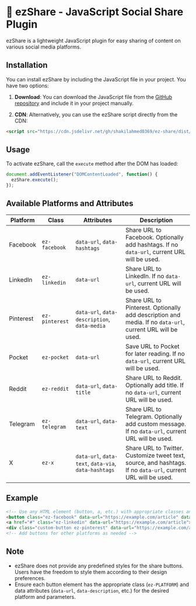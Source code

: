 # 🚀 ezShare - JavaScript Social Share Plugin

ezShare is a lightweight JavaScript plugin for easy sharing of content on various social media platforms.

## Installation

You can install ezShare by including the JavaScript file in your project. You have two options:

1. **Download**: You can download the JavaScript file from the [GitHub repository](https://github.com/shakilahmed0369/ez-share) and include it in your project manually.

2. **CDN**: Alternatively, you can use the ezShare script directly from the CDN:

```html
<script src="https://cdn.jsdelivr.net/gh/shakilahmed0369/ez-share/dist/ez-share.min.js"></script>
```

## Usage

To activate ezShare, call the `execute` method after the DOM has loaded:

```javascript
document.addEventListener("DOMContentLoaded", function() {
  ezShare.execute();
});
```

## Available Platforms and Attributes

| Platform  | Class        | Attributes   | Description                                                                                     |
|-----------|--------------|--------------|-------------------------------------------------------------------------------------------------|
| Facebook  | `ez-facebook` | `data-url`, `data-hashtags` | Share URL to Facebook. Optionally add hashtags. If no `data-url`, current URL will be used.  |
| LinkedIn  | `ez-linkedin` | `data-url`   | Share URL to LinkedIn. If no `data-url`, current URL will be used.                             |
| Pinterest | `ez-pinterest` | `data-url`, `data-description`, `data-media` | Share URL to Pinterest. Optionally add description and media. If no `data-url`, current URL will be used. |
| Pocket    | `ez-pocket`   | `data-url`   | Save URL to Pocket for later reading. If no `data-url`, current URL will be used.               |
| Reddit    | `ez-reddit`   | `data-url`, `data-title` | Share URL to Reddit. Optionally add title. If no `data-url`, current URL will be used.          |
| Telegram  | `ez-telegram` | `data-url`, `data-text` | Share URL to Telegram. Optionally add custom message. If no `data-url`, current URL will be used.|
| X         | `ez-x`        | `data-url`, `data-text`, `data-via`, `data-hashtags` | Share URL to Twitter. Customize tweet text, source, and hashtags. If no `data-url`, current URL will be used. |

## Example

```html
<!-- Use any HTML element (button, a, etc.) with appropriate classes and data attributes -->
<button class="ez-facebook" data-url="https://example.com/article" data-hashtags="news,technology">Share on Facebook</button>
<a href="#" class="ez-linkedin" data-url="https://example.com/article">Share on LinkedIn</a>
<div class="custom-button ez-pinterest" data-url="https://example.com/article" data-description="Check out this cool website!" data-media="https://example.com/image.jpg">Pin it on Pinterest</div>
<!-- Add buttons for other platforms as needed -->
```

## Note

- ezShare does not provide any predefined styles for the share buttons. Users have the freedom to style them according to their design preferences.
- Ensure each button element has the appropriate class (`ez-PLATFORM`) and data attributes (`data-url`, `data-description`, etc.) for the desired platform and parameters.
